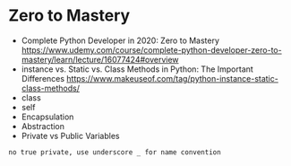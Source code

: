 
# Zero to Mastery
- Complete Python Developer in 2020: Zero to Mastery https://www.udemy.com/course/complete-python-developer-zero-to-mastery/learn/lecture/16077424#overview
- instance vs. Static vs. Class Methods in Python: The Important Differences https://www.makeuseof.com/tag/python-instance-static-class-methods/
- class
- self
- Encapsulation
- Abstraction
- Private vs Public Variables
```
no true private, use underscore _ for name convention
```
